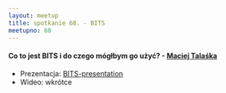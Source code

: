 ```yaml
---
layout: meetup
title: spotkanie 68. - BITS
meetupno: 68
---
```


#### Co to jest BITS i do czego mógłbym go użyć? - [Maciej Talaśka](http://notonlyzeroesandones.site40.net)
* Prezentacja: [BITS-presentation](http://maciektalaska.github.io/BITS-presentation/#/)
* Wideo: wkrótce